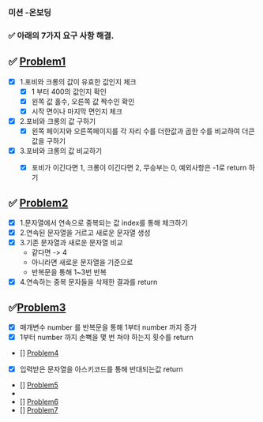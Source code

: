 ### 미션 -온보딩 
### ✅ 아래의 7가지 요구 사항 해결.

## ✅ [Problem1](PROBLEM1.md)
  - [x] 1.포비와 크롱의 값이 유효한 값인지 체크
    - [x] 1 부터 400의 값인지 확인
    - [x] 왼쪽 값 홀수, 오른쪽 값 짝수인 확인
    - [x] 시작 면이나 마지막 면인지 체크
  - [x] 2.포비와 크롱의 값 구하기
       -[x] 왼쪽 페이지와 오른쪽페이지를 각 자리 수를 더한값과 곱한 수를 비교하여
        더큰값을 구하기
  - [x] 3.포비와 크롱의 값 비교하기
    - [x] 포비가 이긴다면 1, 크롱이 이긴다면 2, 무승부는 0, 예외사항은 -1로 return 하기


## ✅ [Problem2](PROBLEM2.md)
 - [x] 1.문자열에서 연속으로 중복되는 값 index를 통해 체크하기
 - [x] 2.연속된 문자열을 거르고 새로운 문자열 생성
 -[x] 3.기존 문자열과 새로운 문자열 비교
   - 같다면 -> 4
   - 아니라면 새로운 문자열을 기준으로 
   - 반복문을 통해 1~3번 반복
 -[x] 4.연속하는 중복 문자들을 삭제한 결과를 return

## ✅[Problem3](PROBLEM3.md)
- [x] 매개변수 number 를 반복문을 통해 1부터 number 까지 증가
- [x] 1부터 number 까지 손뼉을 몇 번 쳐야 하는지 횟수를 return

- [] [Problem4](PROBLEM4.md)
- [x] 입력받은 문자열을 아스키코드를 통해 반대되는값 return
- [] [Problem5](PROBLEM5.md)
- 
- [] [Problem6](PROBLEM6.md)
- [] [Problem7](PROBLEM7.md)
